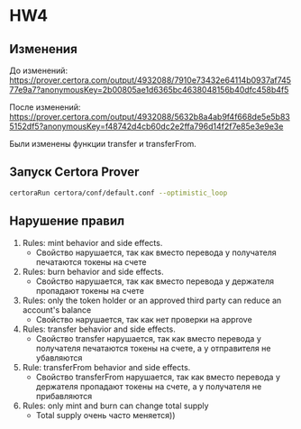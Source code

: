 # HW4
## Изменения

До изменений: https://prover.certora.com/output/4932088/7910e73432e64114b0937af74577e9a7?anonymousKey=2b00805ae1d6365bc4638048156b40dfc458b4f5

После изменений: https://prover.certora.com/output/4932088/5632b8a4ab9f4f668de5e5b835152df5?anonymousKey=f48742d4cb60dc2e2ffa796d14f2f7e85e3e9e3e

Были изменены функции transfer и transferFrom.

## Запуск Certora Prover

```bash
certoraRun certora/conf/default.conf --optimistic_loop
```

## Нарушение правил
1. Rules: mint behavior and side effects.
    - Свойство нарушается, так как вместо перевода у получателя печатаются токены на счете
2. Rules: burn behavior and side effects.
   - Свойство нарушается, так как вместо перевода у держателя пропадают токены на счете
3. Rules: only the token holder or an approved third party can reduce an account's balance
   - Свойство нарушается, так как нет проверки на approve
4. Rules: transfer behavior and side effects.
   - Свойство transfer нарушается, так как вместо перевода у получателя печатаются токены на счете, а у отправителя не убавляются
5. Rule: transferFrom behavior and side effects.
   - Свойство transferFrom нарушается, так как вместо перевода у держателя пропадают токены на счете, а у получателя не прибавляются
6. Rules: only mint and burn can change total supply
   - Total supply очень часто меняется))